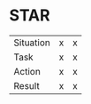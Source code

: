 # STAR

|       |       |       |
| ----- | ----- | ----- |
| Situation | x | x |
| Task | x | x |
| Action | x | x |
| Result | x | x |